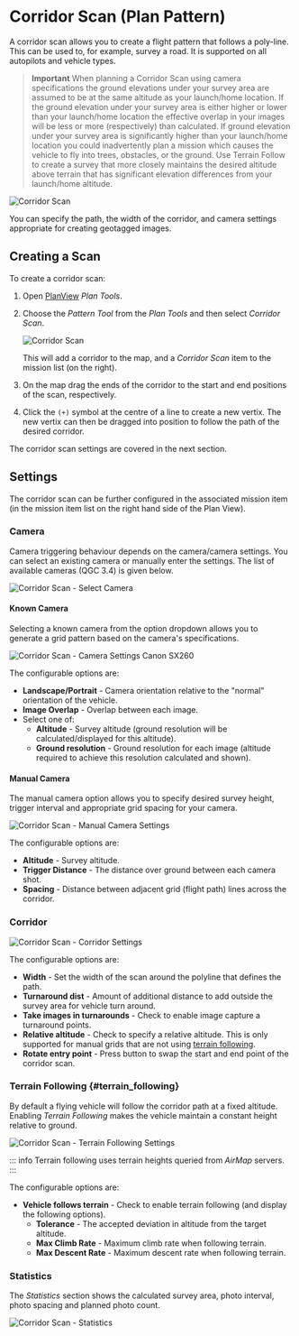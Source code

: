 # Corridor Scan (Plan Pattern)

A corridor scan allows you to create a flight pattern that follows a poly-line. This can be used to, for example, survey a road. It is supported on all autopilots and vehicle types.

> **Important** When planning a Corridor Scan using camera specifications the ground elevations under your survey area are assumed to be at the same altitude as your launch/home location. If the ground elevation under your survey area is either higher or lower than your launch/home location the effective overlap in your images will be less or more (respectively) than calculated. If ground elevation under your survey area is significantly higher than your launch/home location you could inadvertently plan a mission which causes the vehicle to fly into trees, obstacles, or the ground. Use Terrain Follow to create a survey that more closely maintains the desired altitude above terrain that has significant elevation differences from your launch/home altitude.

![Corridor Scan](../../../assets/plan/corridor_scan.jpg)

You can specify the path, the width of the corridor, and camera settings appropriate for creating geotagged images.

## Creating a Scan

To create a corridor scan:
1. Open [PlanView](../PlanView/PlanView.md) *Plan Tools*.
1. Choose the *Pattern Tool* from the *Plan Tools* and then select *Corridor Scan*.

   ![Corridor Scan](../../../assets/plan/corridor_scan_menu.jpg)
   
   This will add a corridor to the map, and a *Corridor Scan* item to the mission list (on the right).
1. On the map drag the ends of the corridor to the start and end positions of the scan, respectively.
1. Click the `(+)` symbol at the centre of a line to create a new vertix.
   The new vertix can then be dragged into position to follow the path of the desired corridor.

The corridor scan settings are covered in the next section.

## Settings

The corridor scan can be further configured in the associated mission item (in the mission item list on the right hand side of the Plan View). 

### Camera

Camera triggering behaviour depends on the camera/camera settings.
You can select an existing camera or manually enter the settings.
The list of available cameras (QGC 3.4) is given below.

![Corridor Scan - Select Camera](../../../assets/plan/corridor_scan_settings_camera_select.jpg)

#### Known Camera 
Selecting a known camera from the option dropdown allows you to generate a grid pattern based on the camera's specifications.

![Corridor Scan - Camera Settings Canon SX260](../../../assets/plan/corridor_scan_settings_camera_canon_sx260.jpg)

The configurable options are:

- **Landscape/Portrait** - Camera orientation relative to the "normal" orientation of the vehicle.
- **Image Overlap** - Overlap between each image.
- Select one of:
  - **Altitude** - Survey altitude (ground resolution will be calculated/displayed for this altitude).
  - **Ground resolution** - Ground resolution for each image (altitude required to achieve this resolution calculated and shown).

#### Manual Camera 

The manual camera option allows you to specify desired survey height, trigger interval and appropriate grid spacing for your camera.

![Corridor Scan - Manual Camera Settings](../../../assets/plan/corridor_scan_settings_camera_manual.jpg)

The configurable options are:

- **Altitude** - Survey altitude.
- **Trigger Distance** - The distance over ground between each camera shot.
- **Spacing** - Distance between adjacent grid (flight path) lines across the corridor.


### Corridor

![Corridor Scan - Corridor Settings](../../../assets/plan/corridor_scan_settings_corridor.jpg)

The configurable options are:

- **Width** - Set the width of the scan around the polyline that defines the path.
- **Turnaround dist** - Amount of additional distance to add outside the survey area for vehicle turn around.
- **Take images in turnarounds** - Check to enable image capture a turnaround points.
- **Relative altitude** - Check to specify a relative altitude. This is only supported for manual grids that are not using [terrain following](#terrain_following).
- **Rotate entry point** - Press button to swap the start and end point of the corridor scan.


### Terrain Following {#terrain_following}

By default a flying vehicle will follow the corridor path at a fixed altitude. 
Enabling *Terrain Following* makes the vehicle maintain a constant height relative to ground.

![Corridor Scan - Terrain Following Settings](../../../assets/plan/corridor_scan_settings_terrain.jpg)

::: info
Terrain following uses terrain heights queried from *AirMap* servers.
:::


The configurable options are:

- **Vehicle follows terrain** - Check to enable terrain following (and display the following options).
  - **Tolerance** - The accepted deviation in altitude from the target altitude.
  - **Max Climb Rate** - Maximum climb rate when following terrain.
  - **Max Descent Rate** - Maximum descent rate when following terrain.

### Statistics

The *Statistics* section shows the calculated survey area, photo interval, photo spacing and planned photo count.

![Corridor Scan - Statistics](../../../assets/plan/corridor_scan_settings_statistics.jpg)

